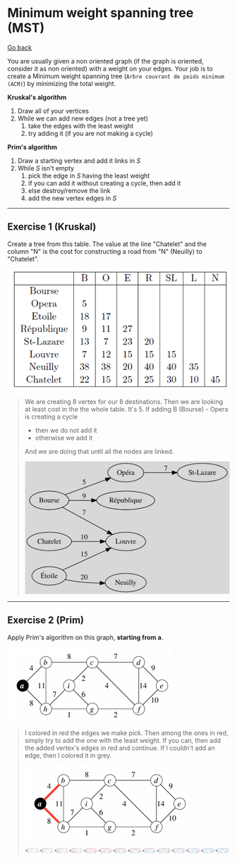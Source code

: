 # Minimum weight spanning tree (MST)

[Go back](..)

You are usually given a non oriented graph
(if the graph is oriented, consider it as non oriented)
with a weight on your edges. Your job is to create
a Minimum weight spanning tree (`Arbre couvrant de poids minimum (ACM)`)
by minimizing the total weight.

**Kruskal's algorithm**

1. Draw all of your vertices
2. While we can add new edges (not a tree yet)
   1. take the edges with the least weight
   2. try adding it (if you are not making a cycle)

**Prim's algorithm**

1. Draw a starting vertex and add it links in $S$
2. While $S$ isn't empty
    1. pick the edge in $S$ having the least weight
    2. if you can add it without creating a cycle, then add it
    3. else destroy/remove the link
    4. add the new vertex edges in $S$

<hr class="sl">

## Exercise 1 (Kruskal)

Create a tree from this table. The value
at the line "Chatelet" and the column "N"
is the cost for constructing a road from "N" (Neuilly)
to "Chatelet".

![](images/mst1-1.png)

<blockquote class="spoiler">

We are creating 8 vertex for our 8 destinations. Then
we are looking at least cost in the the whole table.
It's 5. If adding B (Bourse) - Opera is creating a cycle

* then we do not add it
* otherwise we add it

And we are doing that until all the nodes are linked.

![](images/mst1-2.svg)
</blockquote>

<hr class="sr">

## Exercise 2 (Prim)

Apply Prim's algorithm on this graph, **starting from a**.

![](images/mst2-1.png)

<blockquote class="spoiler">

I colored in red the edges we make
pick. Then among the ones in red, simply try to add the one
with the least weight. If you can, then add the added vertex's
edges in red and continue. If I couldn't add an edge, then
I colored it in grey.

![gif](images/mst2-2.gif) 

![frames](images/mst2-3.png)
</blockquote>